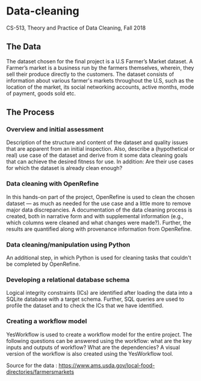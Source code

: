 # Data-cleaning
CS-513, Theory and Practice of Data Cleaning, Fall 2018

## The Data
The dataset chosen for the final project is a U.S Farmer’s Market dataset. A Farmer’s market is a business run by the farmers themselves, wherein, they sell their produce directly to the customers. 
The dataset consists of information about various farmer's markets throughout the U.S, such as the location of the market, its social networking accounts, active months, mode of payment, goods sold etc.

## The Process
### Overview and initial assessment
Description of the structure and content of the dataset and quality issues that are apparent from an initial inspection. Also, describe a (hypothetical or real) use case of the dataset and derive from it some data cleaning goals that can achieve the desired fitness for use. In addition: Are their use cases for which the dataset is already clean enough? 

### Data cleaning with OpenRefine
In this hands-on part of the project, OpenRefine is used to clean the chosen dataset — as much as needed for the use case and a little more to remove major data discrepancies.  A documentation of the data cleaning process is created, both in narrative form and with supplemental information (e.g., which columns were cleaned and what changes were made?). Further, the results are quantified along with provenance information from OpenRefine.

### Data cleaning/manipulation using Python
An additional step, in which Python is used for cleaning tasks that couldn't be completed by OpenRefine.

### Developing a relational database schema
Logical integrity constraints (ICs) are identified after loading the data into a SQLite database with a target schema. Further, SQL queries are used to profile the dataset and to check the ICs that we have identified.

### Creating a workflow model
YesWorkflow is used to create a workflow model for the entire project. The following questions can be answered using the workflow: what are the key inputs and outputs of workflow? What are the dependencies? A visual version of the workflow is also created using the YesWorkflow tool.


Source for the data : https://www.ams.usda.gov/local-food-directories/farmersmarkets
